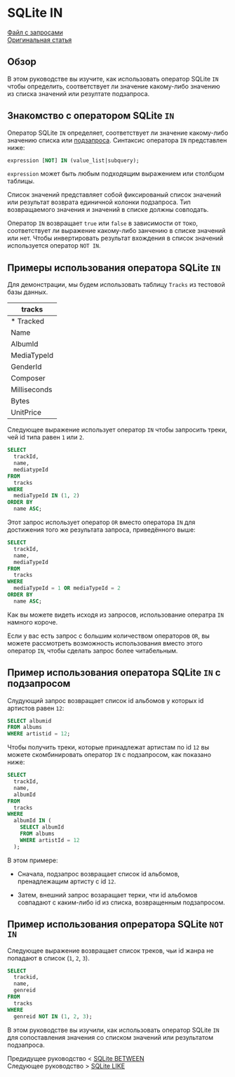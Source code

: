 # SQLite IN ######################

[Файл с запросами][querys]   
[Оригинальная статья][origin]

[querys]: ./querys.sql
[origin]: https://www.sqlitetutorial.net/sqlite-in/

## Обзор ##############################

В этом руководстве вы изучите, как использовать оператор SQLite `IN` чтобы определить, соответствует ли значение какому-либо значению из списка значений или резултате подзапроса.

## Знакомство с оператором SQLite `IN`

Оператор SQLite `IN` определяет, соответствует ли значение какому-либо значению списка или [подзапроса][subquery]. Синтаксис оператора `IN` представлен ниже:

~~~ SQL ~~~~~~~~~~~~~~~~~~~~~~~~~~~~~~~
expression [NOT] IN (value_list|subquery);
~~~~~~~~~~~~~~~~~~~~~~~~~~~~~~~~~~~~~~~

`expression` может быть любым подходящим выражением или столбцом таблицы.

Список значений представляет собой фиксированый список значений или результат возврата единичной колонки подзапроса. Тип возвращаемого значения и значений в списке должны совподать.

Оператор `IN` возвращает `true` или `false` в зависимости от токо, соответствует ли выражение какому-либо занчению в списке значений или нет. Чтобы инвертировать результат вхождения в список значений используется оператор `NOT IN`.

## Примеры использования оператора SQLite `IN`

Для демонстрации, мы будем использовать таблицу `Tracks` из тестовой базы данных.

|   tracks       |
|----------------|
| * Tracked      |
|   Name         |
|   AlbumId      |
|   MediaTypeId  |
|   GenderId     |
|   Composer     |
|   Milliseconds |
|   Bytes        |
|   UnitPrice    |

Следующее выражение использует оператор `IN` чтобы запросить треки, чей id типа равен `1` или `2`.

~~~ SQL ~~~~~~~~~~~~~~~~~~~~~~~~~~~~~~~
SELECT
  trackId,
  name,
  mediatypeId
FROM
  tracks
WHERE
  mediaTypeId IN (1, 2)
ORDER BY
  name ASC;
~~~~~~~~~~~~~~~~~~~~~~~~~~~~~~~~~~~~~~~

Этот запрос использует оператор `OR` вместо оператора `IN` для достижения того же результата запроса, приведённого выше:

~~~ SQL ~~~~~~~~~~~~~~~~~~~~~~~~~~~~~~~
SELECT
  trackId,
  name,
  mediaTypeId
FROM
  tracks
WHERE
  mediaTypeId = 1 OR mediaTypeId = 2
ORDER BY
  name ASC;
~~~~~~~~~~~~~~~~~~~~~~~~~~~~~~~~~~~~~~~

Как вы можете видеть исходя из запросов, использование оператра `IN` намного короче.

Если у вас есть запрос с большим количеством операторов `OR`, вы можете рассмотреть возможность использования вместо этого оператор `IN`, чтобы сделать запрос более читабельным.

## Пример использования оператора SQLite `IN` с подзапросом

Слудующий запрос возвращает список id альбомов у которых id артистов равен `12`:

~~~ SQL ~~~~~~~~~~~~~~~~~~~~~~~~~~~~~~~
SELECT albumid
FROM albums
WHERE artistid = 12;
~~~~~~~~~~~~~~~~~~~~~~~~~~~~~~~~~~~~~~~

Чтобы получить треки, которые принадлежат артистам по id `12` вы можете скомбинировать оператор `IN` с подзапросом, как показано ниже:

~~~ SQL ~~~~~~~~~~~~~~~~~~~~~~~~~~~~~~~
SELECT
  trackId,
  name,
  albumId
FROM
  tracks
WHERE
  albumId IN (
    SELECT albumId
    FROM albums
    WHERE artistId = 12
  );
~~~~~~~~~~~~~~~~~~~~~~~~~~~~~~~~~~~~~~~

В этом примере:

- Сначала, подзапрос возвращает список id альбомов, пренадлежащим артисту с id `12`.

- Затем, внешний запрос возаращает терки, чти id альбомов совпадают с каким-либо id из списка, возвращенным подзапросом.

## Пример использования опрератора SQLite `NOT IN`

Следующее выражение возвращает список треков, чьи id жанра не попадают в список (`1`, `2`, `3`).

~~~ SQL ~~~~~~~~~~~~~~~~~~~~~~~~~~~~~~~
SELECT
  trackid,
  name,
  genreid
FROM
  tracks
WHERE
  genreid NOT IN (1, 2, 3);
~~~~~~~~~~~~~~~~~~~~~~~~~~~~~~~~~~~~~~~

В этом руководстве вы изучили, как использовать оператор SQLite `IN` для сопоставления значения со списком значений или результатом подзапроса.

Предидущее руководство < [SQLite BETWEEN][prev]  
Следующее руководство > [SQLite LIKE][next]

[prev]: ../06_Between/translate.md
[next]: ../08_Like/translate.md

[subquery]: https://www.sqlitetutorial.net/sqlite-subquery/